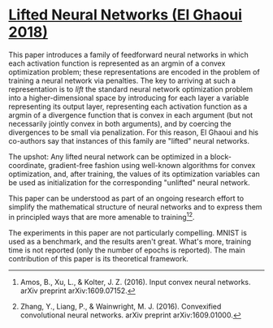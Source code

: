 # [Lifted Neural Networks (El Ghaoui 2018)](https://arxiv.org/abs/1805.01532)

This paper introduces a family of feedforward neural networks in which
each activation function is represented as an argmin of a convex optimization
problem; these representations are encoded in the problem of training a
neural network via penalties. The key to arriving at such a representation
is to *lift* the standard neural network optimization problem into a
higher-dimensional space by introducing for each layer a variable representing
its output layer, representing each activation function as a argmin of a
divergence function that is convex in each argument (but not necessarily
jointly convex in both arguments), and by coercing the divergences to be small
via penalization. For this reason, El Ghaoui and his co-authors say that
instances of this family are "lifted" neural networks.

The upshot: Any lifted neural network can be optimized in a block-coordinate,
gradient-free fashion using well-known algorithms for convex optimization,
and, after training, the values of its optimization variables can be used
as initialization for the corresponding "unlifted" neural network.

This paper can be understood as part of an ongoing research effort to
simplify the mathematical structure of neural networks and to express them
in principled ways that are more amenable to training[^1][^2].

The experiments in this paper are not particularly compelling. MNIST
is used as a benchmark, and the results aren't great. What's more, training
time is not reported (only the number of epochs is reported). The main
contribution of this paper is its theoretical framework.

[^1]: 
    Amos, B., Xu, L., & Kolter, J. Z. (2016). Input convex neural networks.
    arXiv preprint arXiv:1609.07152.

[^2]: 
    Zhang, Y., Liang, P., & Wainwright, M. J. (2016). Convexified convolutional
    neural networks. arXiv preprint arXiv:1609.01000.

